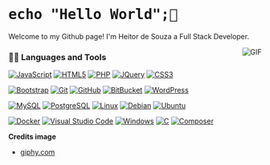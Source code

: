 <h1 style="font-family: 'Anonymous Pro', monospace;">echo "Hello World";👋</h1> 


Welcome to my Github page! I'm Heitor de Souza a Full Stack Developer.

<img align="right" alt="GIF" src="https://media.giphy.com/media/4Zgy9QqzWU8C3ugvCa/giphy.gif" />

### 👨‍💻 Languages and Tools
[![JavaScript](https://img.shields.io/badge/-JavaScript-black?style=flat&logo=javascript&link=https://github.com/heitor92)](https://github.com/heitor92) 
[![HTML5](https://img.shields.io/badge/-HTML5-E34F26?style=flat&logo=html5&logoColor=white&link=https://github.com/heitor92)](https://github.com/heitor92)
[![PHP](https://img.shields.io/badge/-PHP-777BB4?style=flat&logo=php&logoColor=white&link=https://github.com/heitor92)](https://github.com/heitor92)
[![JQuery](https://img.shields.io/badge/-JQuery-0769AD?style=flat&logo=jquery&logoColor=white&link=https://github.com/heitor92)](https://github.com/heitor92)
[![CSS3](https://img.shields.io/badge/-CSS3-1572B6?style=flat&logo=css3&logoColor=white&link=https://github.com/heitor92)](https://github.com/heitor92)

[![Bootstrap](https://img.shields.io/badge/-Bootstrap-7952B3?style=flat&logo=bootstrap&logoColor=white&link=https://github.com/heitor92)](https://github.com/heitor92)
[![Git](https://img.shields.io/badge/-Git-F05032?style=flat&logo=git&logoColor=white&link=https://github.com/heitor92)](https://github.com/heitor92)
[![GitHub](https://img.shields.io/badge/-GitHub-181717?style=flat&logo=github&logoColor=white&link=https://github.com/heitor92)](https://github.com/heitor92)
[![BitBucket](https://img.shields.io/badge/-BitBucket-0052CC?style=flat&logo=bitbucket&logoColor=white&link=https://github.com/heitor92)](https://github.com/heitor92)
[![WordPress](https://img.shields.io/badge/-WordPress-21759B?style=flat&logo=wordpress&logoColor=white&link=https://github.com/heitor92)](https://github.com/heitor92)

[![MySQL](https://img.shields.io/badge/-MySQL-4479A1?style=flat&logo=mysql&logoColor=white&link=https://github.com/heitor92)](https://github.com/heitor92)
[![PostgreSQL](https://img.shields.io/badge/-PostgreSQL-336791?style=flat&logo=postgresql&logoColor=white&link=https://github.com/heitor92)](https://github.com/heitor92)
[![Linux](https://img.shields.io/badge/-Linux-FCC624?style=flat&logo=linux&logoColor=black&link=https://github.com/heitor92)](https://github.com/heitor92)
[![Debian](https://img.shields.io/badge/-Debian-A81D33?style=flat&logo=debian&logoColor=white&link=https://github.com/heitor92)](https://github.com/heitor92)
[![Ubuntu](https://img.shields.io/badge/-Ubuntu-E95420?style=flat&logo=ubuntu&logoColor=white&link=https://github.com/heitor92)](https://github.com/heitor92)

[![Docker](https://img.shields.io/badge/-Docker-2496ED?style=flat&logo=docker&logoColor=white&link=https://github.com/heitor92)](https://github.com/heitor92)
[![Visual Studio Code](https://img.shields.io/badge/-VS%20Code-007ACC?style=flat&logo=visual%20studio%20code&logoColor=white&link=https://github.com/heitor92)](https://github.com/heitor92)
[![Windows](https://img.shields.io/badge/-Windows-0078D6?style=flat&logo=windows&logoColor=white&link=https://github.com/heitor92)](https://github.com/heitor92)
[![C](https://img.shields.io/badge/-C-A8B9CC?style=flat&logo=c&logoColor=white&link=https://github.com/heitor92)](https://github.com/heitor92)
[![Composer](https://img.shields.io/badge/-Composer-885630?style=flat&logo=composer&logoColor=white&link=https://github.com/heitor92)](https://github.com/heitor92)



**Credits image** 
* [giphy.com](https://giphy.com/)
<!--
**heitor92/heitor92** is a ✨ _special_ ✨ repository because its `README.md` (this file) appears on your GitHub profile.

Here are some ideas to get you started:

- 🔭 I’m currently working on ...
- 🌱 I’m currently learning ...
- 👯 I’m looking to collaborate on ...
- 🤔 I’m looking for help with ...
- 💬 Ask me about ...
- 📫 How to reach me: ...
- 😄 Pronouns: ...
- ⚡ Fun fact: ...
-->
